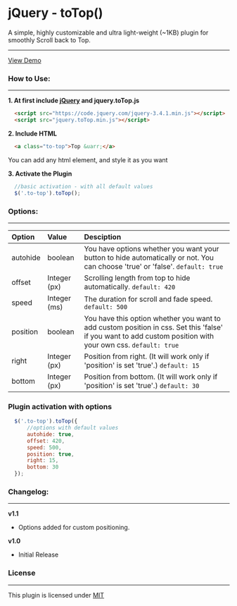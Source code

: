jQuery - toTop()
=======
A simple, highly customizable and ultra light-weight (~1KB) plugin for smoothly Scroll back to Top.

------
[View Demo](http://mmkjony.github.io/jQuery.toTop/)

### How to Use:
------
**1. At first include [jQuery](http://jquery.com/download/) and jquery.toTop.js**
````html
  <script src="https://code.jquery.com/jquery-3.4.1.min.js"></script>
  <script src="jquery.toTop.min.js"></script>
````

**2. Include HTML**
````html
  <a class="to-top">Top &uarr;</a>
````
You can add any html element, and style it as you want

**3. Activate the Plugin**
````javascript
  //basic activation - with all default values
  $('.to-top').toTop();
````

### Options:
------

| Option        | Value           | Desciption  |
| :------------- |:-------------| :-----|
| autohide | boolean | You have options whether you want your button to hide automatically or not. You can choose 'true' or 'false'. `default: true` |
| offset | Integer (px) | Scrolling length from top to hide automatically. `default: 420` |
| speed | Integer (ms) | The duration for scroll and fade speed. `default: 500` |
| position | boolean | You have this option whether you want to add custom position in css. Set this 'false' if you want to add custom position with your own css. `default: true` |
| right | Integer (px) | Position from right. (It will work only if 'position' is set 'true'.) `default: 15` |
| bottom | Integer (px) | Position from bottom. (It will work only if 'position' is set 'true'.) `default: 30` |


### Plugin activation with options

````javascript
  $('.to-top').toTop({
      //options with default values
      autohide: true,
      offset: 420,
      speed: 500,
      position: true,
      right: 15,
      bottom: 30
  });
````


### Changelog:
------
**v1.1**
* Options added for custom positioning.

**v1.0**
* Initial Release


### License
------
This plugin is licensed under [MIT](LICENSE)
